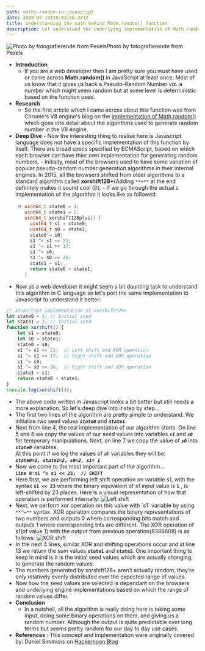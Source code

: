 ```yaml
---
path: maths-randon-in-javascript
date: 2020-07-13T15:53:56.371Z
title: Understanding the math behind Math.random() function
description: Let understand the underlying implementation of Math.random() function
---
```

![Photo by fotografierende from Pexels](https://res.cloudinary.com/dk22rcdch/image/upload/v1594747472/Blogimages/coverphoto_lz8klr.jpg "Cover Image:-Photo by fotografierende from Pexels")Photo by fotografierende from Pexels


* **Introduction**
  * If you are a web developer then I am pretty sure you must have used or come across **Math.random()** in JavaScript at least once. Most of us know that it gives us back a Pseudo-Random Number viz. a number which might seem random but at some level is deterministic based on the function used.
* **Research**
  * So the first article which I came across about this function was from Chrome's V8 engine's blog on the [implementation of Math.random()](https://v8.dev/blog/math-random) which goes into detail about the algorithms used to generate random number in the V8 engine.
* **Deep Dive**
      - Now the interesting thing to realise here is Javascript language does not have a specific implementation of this function by itself. There are broad specs specified by ECMAScript, based on which each browser can have thier own implementation for generating random numbers.
      - Initially, most of the browsers used to have some variation of popular pseudo-random number generation algorithms in their internal engines. In 2015, all the browsers shifted from older algorithms to a standard algorithm called **xorshift128+**(Adding `**+**` at the end definitely makes it sound cool 😌).
      - If we go through the actual c implementation of the algorithm it looks like as followed:
  * ```c
    uint64_t state0 = 1;
    uint64_t state1 = 2;
    uint64_t xorshift128plus() {
      uint64_t s1 = state0;
      uint64_t s0 = state1;
      state0 = s0;
      s1 ^= s1 << 23;
      s1 ^= s1 >> 17;
      s1 ^= s0;
      s1 ^= s0 >> 26;
      state1 = s1;
      return state0 + state1;
    }
    ```
* Now as a web developer it might seem a bit daunting task to understand this algorithm in C language so let's port the same implementation to Javascript to understand it better: 

```javascript
// Javascript implementation of xorshift128+
let state0 = 1; // Initial seed 
let state1 = 2; // Initial seed
function xorshift() {
    let s1 = state0; 
    let s0 = state1; 
    state0 = s0; 
    s1 ^= s1 << 23;  // Left shift and XOR operation
    s1 ^= s1 >> 17;  // Right shift and XOR operation
    s1 ^= s0;
    s1 ^= s0 >> 26;  // Right shift and XOR operation
    state1 = s1;
    return state0 + state1;
}
console.log(xorshift());
```

* The above code written in Javascript looks a bit better but still needs a more explanation. So let's deep dive into it step by step...
* The first two lines of the algorithm are pretty simple to understand. We initialise two seed values **_`state0`_** and **_`state1`_**.
* Next from line 4, the real implementation of our algorithm starts. On line 5 and 6 we copy the values of our seed values into variables **_`s1`_** and **_`s0`_** for temporary manipulations. Next, on line 7 we copy the value of **_`s0`_** into **_`state0`_** variables. \
  At this point if we log the values of all variables they will be:\
  **_`state0=2, state1=2, s0=2, s1= 1`_** 
* Now we come to the most important part of the algorithm...\
  **`Line 8`**`:`**`s1 ^= s1 << 23;  // SHIFT`**
* Here first, we are performing left shift operation on variable s1, with the syntax **`s1 << 23`** where the binary equivalent of s1 input value is **`1`** , is left-shifted by 23 places. Here is a visual representation of how that operation is performed internally:
  ![Left shift](https://res.cloudinary.com/dk22rcdch/image/upload/v1594474288/Blogimages/Screenshot_2020-07-11_at_7.01.11_PM_shh38t.png "Left shift step")
* Next, we perform xor operation on this value with \`s1\` variable by using `**^=**` syntax. XOR operation compares the binary representations of two numbers and outputs 0 where corresponding bits match and outputs 1 where corresponding bits are different. The XOR operation of s1(of value 1) with the output from previous operation(8388608) is as follows:
  ![XOR shift](https://res.cloudinary.com/dk22rcdch/image/upload/v1594475093/Blogimages/Screenshot_2020-07-11_at_7.13.23_PM_ipjkjb.png "XOR shift")
* In the next 4 lines, similar XOR and shifting operations occur and at line 13 we return the sum values **`state1`** and **`state2`**. One important thing to keep in mind is it is the initial seed values which are actually changing, to generate the random values.
* The numbers generated by xorshift128+ aren’t actually random, they’re only relatively evenly distributed over the expected range of values. 
* Now how the seed values are selected is dependant on the browsers and underlying engine implementations based on which the range of random values differ.
* **Conclusion**
  * In a nutshell, all the algorithm is really doing here is taking some input, doing some binary operations on them, and giving us a random number. Although the output is quite predictable over long terms but seems pretty random for our day to day use cases. 
* **References** :
    This concept and implementation were originally covered by:
  Daniel Simmons on [Hackernoon Blog](https://hackernoon.com/how-does-javascripts-math-random-generate-random-numbers-ef0de6a20131)
